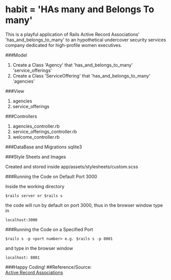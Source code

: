 # habit = 'HAs many and Belongs To many'

This is a playful application of Rails Active Record Associations' 'has_and_belongs_to_many' to an hypothetical undercover security services company dedicated for high-profile women executives.

###Model
1. Create a Class 'Agency' that 'has_and_belongs_to_many' 'service_offerings'
2. Create a Class 'ServiceOffering' that 'has_and_belongs_to_many' 'agencies'

###View
1.  agencies
2.  service_offerings

###Controllers
1.  agencies_controller.rb
2.  service_offerings_controller.rb
3.  welcome_controller.rb


###DataBase and Migrations
sqlite3

###Style Sheets and Images

Created and stored inside app/assets/stylesheets/custom.scss

###Running the Code on Default Port 3000

Inside the working directory

```
$rails server or $rails s
```

the code will run by default on port 3000, thus in the browser window type in

```
localhost:3000
```

###Running the Code on a Specified Port

```
$rails s -p <port number> e.g. $rails s -p 8001
```

and type in the browser window

```
localhost: 8001
```

###Happy Coding!
##Reference/Source:  
[Active Record Associations](http://guides.rubyonrails.org/association_basics.html) 






